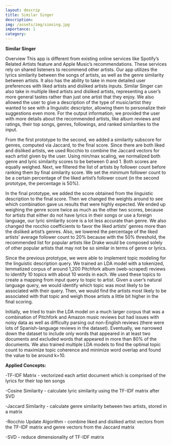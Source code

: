 ```yaml
---
layout: descrip
title: Similar Singer
description:
img: /assets/img/simsing.jpg
importance: 1
category:
---
```


**Similar Singer**

Overview
This app is different from existing online services like Spotify’s Related Artists feature and Apple Music’s recommendations. These services rely on shared listeners to recommend other artists. Our app utilizes the lyrics similarity between the songs of artists, as well as the genre similarity between artists. It also has the ability to take in more detailed user preferences with liked artists and disliked artists inputs. Similar Singer can also take in multiple liked artists and disliked artists, representing a user’s more general tastes rather than just one artist that they enjoy. We also allowed the user to give a description of the type of music/artist they wanted to see with a linguistic descriptor, allowing them to personalize their suggestions even more. For the output information, we provided the user with more details about the recommended artists, like album reviews and ratings, their top songs, genres, followings, and ranked similarities to the input.

From the first prototype to the second, we added a similarity subscore for genres, computed via Jaccard, to the final score. Since there are both liked and disliked artists, we used Rocchio to combine the Jaccard vectors for each artist given by the user. Using min/max scaling, we normalized both genre and lyric similarity scores to be between 0 and 1. Both scores are equally weighed. Next, we filtered the list of artists by follower count before ranking them by final similarity score. We set the minimum follower count to be a certain percentage of the liked artist’s follower count (in the second prototype, the percentage is 50%).

In the final prototype, we added the score obtained from the linguistic description to the final score. Then we changed the weights around to see which combination gave us results that were highly expected. We ended up weighing the genre score twice as much as the other two scores, because for artists that either do not have lyrics in their songs or use a foreign language, our lyric similarity score is a lot less accurate than genre. We also changed the rocchio coefficients to favor the liked artists’ genres more than the disliked artist’s genres. Also, we lowered the percentage of the liked artists’ average follower count to 20% because with the 50% threshold, the recommended list for popular artists like Drake would be composed solely of other popular artists that may not be so similar in terms of genre or lyrics.

Since the previous prototype, we were able to implement topic modeling for the linguistic description query. We trained an LDA model with a tokenized, lemmatized corpus of around 1,200 Pitchfork album (web-scraped) reviews to identify 10 topics with about 10 words in each. We used these topics to create a mapping from input query to topic to artist. Given a user’s natural language query, we would identify which topic was most likely to be associated with their query. Then, we would find the artists most likely to be associated with that topic and weigh those artists a little bit higher in the final scoring.

Initially, we tried to train the LDA model on a much larger corpus that was a combination of Pitchfork and Amazon music reviews but had issues with noisy data as well as difficulty parsing out non-English reviews (there were lots of Spanish-language reviews in the dataset). Eventually, we narrowed down the dataset to include only words that appeared in at least two documents and excluded words that appeared in more than 80% of the documents. We also trained multiple LDA models to find the optimal topic count to maximize topic coherence and minimize word overlap and found the value to be around k=10.

**Applied Concepts:**

-TF-IDF Matrix - vectorized each artist document which is comprised of the lyrics for their top ten songs

-Cosine Similarity - calculate lyric similarity using the TF-IDF matrix after SVD

-Jaccard Similarity - calculate genre similarity between two artists, stored in a matrix

-Rocchio Update Algorithm - combine liked and disliked artist vectors from the TF-IDF matrix and genre vectors from the Jaccard matrix

-SVD - reduce dimensionality of TF-IDF matrix
